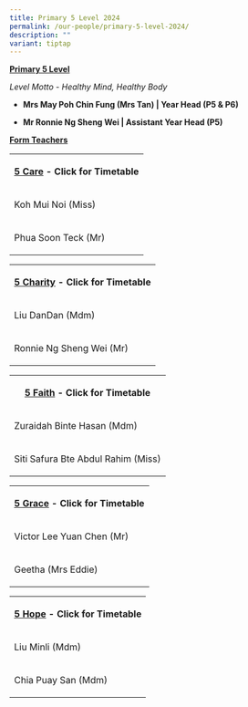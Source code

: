 ```yaml
---
title: Primary 5 Level 2024
permalink: /our-people/primary-5-level-2024/
description: ""
variant: tiptap
---
```

<p><strong><u>Primary 5 Level</u></strong></p><p><em>Level Motto - Healthy Mind, Healthy Body</em></p><p></p><ul data-tight="true" class="tight"><li><p><strong>Mrs May Poh Chin Fung (Mrs Tan) | Year Head (P5 &amp; P6)</strong></p></li><li><p><strong>Mr Ronnie Ng Sheng Wei | Assistant Year Head (P5)</strong></p></li></ul><p></p><p><strong><u>Form Teachers</u></strong></p><table><tbody><tr><th rowspan="1" colspan="1"><p><a href="/files/Timetable 2024/5_Care___2024.pdf" rel="noopener noreferrer nofollow" target="_blank">5 Care</a> - Click for Timetable</p></th></tr><tr><td rowspan="1" colspan="1"><p>Koh Mui Noi (Miss)</p></td></tr><tr><td rowspan="1" colspan="1"><p>Phua Soon Teck (Mr)</p></td></tr></tbody></table><p></p><table><tbody><tr><th rowspan="1" colspan="1"><p><a href="/files/Timetable 2024/5_Charity___2024.pdf" rel="noopener noreferrer nofollow" target="_blank">5 Charity</a> - Click for Timetable</p></th></tr><tr><td rowspan="1" colspan="1"><p>Liu DanDan (Mdm)</p></td></tr><tr><td rowspan="1" colspan="1"><p>Ronnie Ng Sheng Wei (Mr)</p></td></tr></tbody></table><p></p><table><tbody><tr><th rowspan="1" colspan="1"><p><a href="/files/Timetable 2024/5_Faith___2024.pdf" rel="noopener noreferrer nofollow" target="_blank">5 Faith</a> - Click for Timetable</p></th></tr><tr><td rowspan="1" colspan="1"><p>Zuraidah Binte Hasan (Mdm)</p></td></tr><tr><td rowspan="1" colspan="1"><p>Siti Safura Bte Abdul Rahim (Miss)</p></td></tr></tbody></table><p></p><table><tbody><tr><th rowspan="1" colspan="1"><p><a href="/files/Timetable 2024/5_Grace___2024.pdf" rel="noopener noreferrer nofollow" target="_blank">5 Grace</a> - Click for Timetable</p></th></tr><tr><td rowspan="1" colspan="1"><p>Victor Lee Yuan Chen (Mr)</p></td></tr><tr><td rowspan="1" colspan="1"><p>Geetha (Mrs Eddie)</p></td></tr></tbody></table><p></p><table><tbody><tr><th rowspan="1" colspan="1"><p><a href="/files/Timetable 2024/5_Hope___2024.pdf" rel="noopener noreferrer nofollow" target="_blank">5 Hope</a> - Click for Timetable</p></th></tr><tr><td rowspan="1" colspan="1"><p>Liu Minli (Mdm)</p></td></tr><tr><td rowspan="1" colspan="1"><p>Chia Puay San (Mdm)</p></td></tr></tbody></table><p></p><p></p>